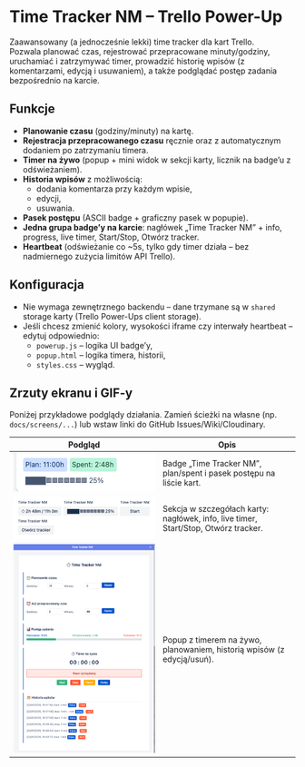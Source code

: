 # Time Tracker NM – Trello Power-Up

Zaawansowany (a jednocześnie lekki) time tracker dla kart Trello.  
Pozwala planować czas, rejestrować przepracowane minuty/godziny, uruchamiać i zatrzymywać timer, prowadzić historię wpisów (z komentarzami, edycją i usuwaniem), a także podglądać postęp zadania bezpośrednio na karcie.

## Funkcje

- **Planowanie czasu** (godziny/minuty) na kartę.
- **Rejestracja przepracowanego czasu** ręcznie oraz z automatycznym dodaniem po zatrzymaniu timera.
- **Timer na żywo** (popup + mini widok w sekcji karty, licznik na badge’u z odświeżaniem).
- **Historia wpisów** z możliwością:
    - dodania komentarza przy każdym wpisie,
    - edycji,
    - usuwania.
- **Pasek postępu** (ASCII badge + graficzny pasek w popupie).
- **Jedna grupa badge’y na karcie**: nagłówek „Time Tracker NM” + info, progress, live timer, Start/Stop, Otwórz tracker.
- **Heartbeat** (odświeżanie co ~5s, tylko gdy timer działa – bez nadmiernego zużycia limitów API Trello).

## Konfiguracja

- Nie wymaga zewnętrznego backendu – dane trzymane są w `shared` storage karty (Trello Power-Ups client storage).
- Jeśli chcesz zmienić kolory, wysokości iframe czy interwały heartbeat – edytuj odpowiednio:
    - `powerup.js` – logika UI badge’y,
    - `popup.html` – logika timera, historii,
    - `styles.css` – wygląd.


## Zrzuty ekranu i GIF-y

Poniżej przykładowe podglądy działania. Zamień ścieżki na własne (np. `docs/screens/...`) lub wstaw linki do GitHub Issues/Wiki/Cloudinary.

| Podgląd                                                                       | Opis |
|-------------------------------------------------------------------------------|---|
| ![Badge na karcie](docs/screens/board-badges.png)                             | Badge „Time Tracker NM”, plan/spent i pasek postępu na liście kart. |
| ![Szczegóły karty – wszystkie przyciski](docs/screens/card-detail-badges.png) | Sekcja w szczegółach karty: nagłówek, info, live timer, Start/Stop, Otwórz tracker. |
| ![Popup – pełny tracker](docs/screens/popup-tracker.png)                         | Popup z timerem na żywo, planowaniem, historią wpisów (z edycją/usuń). |
